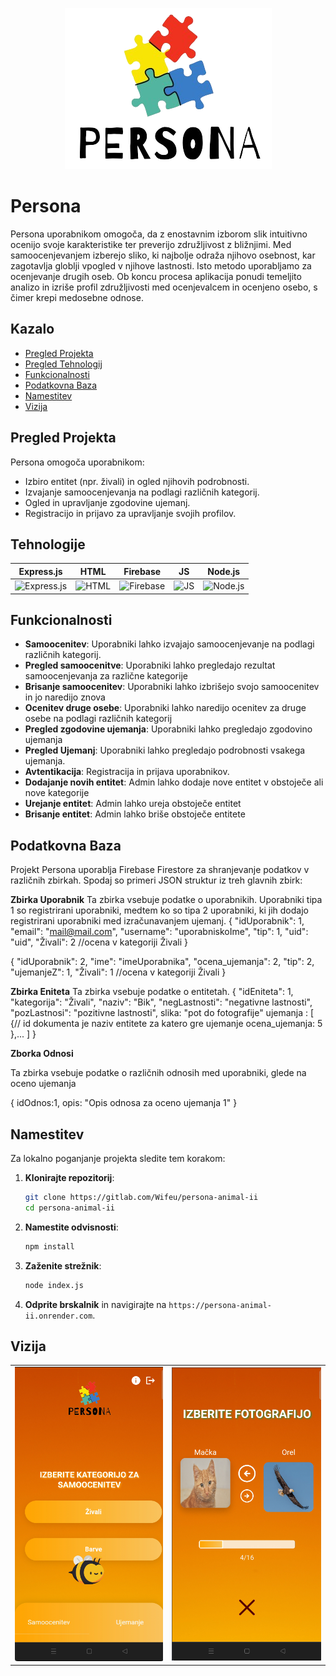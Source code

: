 <p align="center">
  <img src="./Database/images/persona-logo1.png" alt="Logo" />
</p>

# Persona

Persona uporabnikom omogoča, da z enostavnim izborom slik intuitivno ocenijo svoje karakteristike ter preverijo združljivost z bližnjimi. Med samoocenjevanjem izberejo sliko, ki najbolje odraža njihovo osebnost, kar zagotavlja globlji vpogled v njihove lastnosti. Isto metodo uporabljamo za ocenjevanje drugih oseb. Ob koncu procesa aplikacija ponudi temeljito analizo in izriše profil združljivosti med ocenjevalcem in ocenjeno osebo, s čimer krepi medosebne odnose.

## Kazalo

- [Pregled Projekta](#pregled-projekta)
- [Pregled Tehnologij](#tehnologije)
- [Funkcionalnosti](#funkcionalnosti)
- [Podatkovna Baza](#podatkovna-baza)
- [Namestitev](#namestitev)
- [Vizija](#vizija)

## Pregled Projekta

Persona omogoča uporabnikom:

- Izbiro entitet (npr. živali) in ogled njihovih podrobnosti.
- Izvajanje samoocenjevanja na podlagi različnih kategorij.
- Ogled in upravljanje zgodovine ujemanj.
- Registracijo in prijavo za upravljanje svojih profilov.

## Tehnologije

| Express.js  | HTML        | Firebase    | JS          | Node.js   |
|-------------|-------------|-------------|-------------|-----------|
| ![Express.js](https://cdn.jsdelivr.net/gh/devicons/devicon@latest/icons/express/express-original-wordmark.svg) | ![HTML](https://cdn.jsdelivr.net/gh/devicons/devicon@latest/icons/html5/html5-original-wordmark.svg) | ![Firebase](https://cdn.jsdelivr.net/gh/devicons/devicon@latest/icons/firebase/firebase-original-wordmark.svg) | ![JS](https://cdn.jsdelivr.net/gh/devicons/devicon@latest/icons/javascript/javascript-plain.svg) | ![Node.js](https://cdn.jsdelivr.net/gh/devicons/devicon@latest/icons/nodejs/nodejs-original-wordmark.svg) |

## Funkcionalnosti

- **Samoocenitev**: Uporabniki lahko izvajajo samoocenjevanje na podlagi različnih kategorij.
- **Pregled samoocenitve**: Uporabniki lahko pregledajo rezultat samoocenjevanja za različne kategorije
- **Brisanje samoocenitev**: Uporabniki lahko izbrišejo svojo samoocenitev in jo naredijo znova
- **Ocenitev druge osebe**: Uporabniki lahko naredijo ocenitev za druge osebe na podlagi različnih kategorij
- **Pregled zgodovine ujemanja**: Uporabniki lahko pregledajo zgodovino ujemanja
- **Pregled Ujemanj**: Uporabniki lahko pregledajo podrobnosti vsakega ujemanja.
- **Avtentikacija**: Registracija in prijava uporabnikov.
- **Dodajanje novih entitet**: Admin lahko dodaje nove entitet v obstoječe ali nove kategorije
- **Urejanje entitet**: Admin lahko ureja obstoječe entitet
- **Brisanje entitet**: Admin lahko briše obstoječe entitete

## Podatkovna Baza

Projekt Persona uporablja Firebase Firestore za shranjevanje podatkov v različnih zbirkah. Spodaj so primeri JSON struktur iz treh glavnih zbirk:

**Zbirka Uporabnik**
Ta zbirka vsebuje podatke o uporabnikih. Uporabniki tipa 1 so registrirani uporabniki, medtem ko so tipa 2 uporabniki, ki jih dodajo registrirani uporabniki med izračunavanjem ujemanj.
{
  "idUporabnik": 1,
  "email": "mail@mail.com",
  "username": "uporabniskoIme",
  "tip": 1,
  "uid": "uid",
  "Živali": 2 //ocena v kategoriji Živali
}

{
  "idUporabnik": 2,
  "ime": "imeUporabnika",
  "ocena_ujemanja": 2,
  "tip": 2,
  "ujemanjeZ": 1,
  "Živali": 1 //ocena v kategoriji Živali
}

**Zbirka Eniteta**
Ta zbirka vsebuje podatke o entitetah. 
{
  "idEniteta": 1,
  "kategorija": "Živali",
  "naziv": "Bik",
  "negLastnosti": "negativne lastnosti",
  "pozLastnosi": "pozitivne lastnosti",
  slika: "pot do fotografije"
  ujemanja : [
    {// id dokumenta je naziv entitete za katero gre ujemanje
      ocena_ujemanja: 5
    },...
  ]
}

**Zborka Odnosi**

Ta zbirka vsebuje podatke o različnih odnosih med uporabniki, glede na oceno ujemanja

{
  idOdnos:1,
  opis: "Opis odnosa za oceno ujemanja 1"
}


## Namestitev

Za lokalno poganjanje projekta sledite tem korakom:

1. **Klonirajte repozitorij**:

   ```bash
   git clone https://gitlab.com/Wifeu/persona-animal-ii
   cd persona-animal-ii
   ```

2. **Namestite odvisnosti**:

   ```bash
   npm install
   ```

3. **Zaženite strežnik**:

   ```bash
   node index.js
   ```

4. **Odprite brskalnik** in navigirajte na `https://persona-animal-ii.onrender.com`.

## Vizija

<table>
  <tr>
    <td><img src="./Database/images/Screen1.png" alt="Screen1" /></td>
    <td><img src="./Database/images/Screen2.png" alt="Screen2" /></td>
  </tr>
</table>


